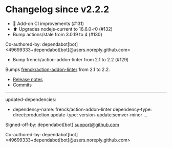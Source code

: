 # Changelog since v2.2.2
- 🚀 Add-on CI improvements (#131) 
- ⬆️ Upgrades nodejs-current to 16.6.0-r0 (#132) 
- Bump actions/stale from 3.0.19 to 4 (#130)

Co-authored-by: dependabot[bot] <49699333+dependabot[bot]@users.noreply.github.com> 
- Bump frenck/action-addon-linter from 2.1 to 2.2 (#129)

Bumps [frenck/action-addon-linter](https://github.com/frenck/action-addon-linter) from 2.1 to 2.2.
- [Release notes](https://github.com/frenck/action-addon-linter/releases)
- [Commits](https://github.com/frenck/action-addon-linter/compare/v2.1...v2.2)

---
updated-dependencies:
- dependency-name: frenck/action-addon-linter
  dependency-type: direct:production
  update-type: version-update:semver-minor
...

Signed-off-by: dependabot[bot] <support@github.com>

Co-authored-by: dependabot[bot] <49699333+dependabot[bot]@users.noreply.github.com> 
